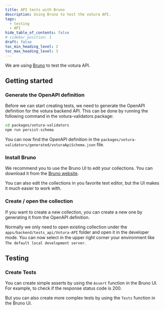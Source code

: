 ```yaml
---
title: API tests with Bruno
description: Using Bruno to test the votura API.
tags:
  - testing
  - API
hide_table_of_contents: false
# sidebar_position: 1
draft: false
toc_min_heading_level: 2
toc_max_heading_level: 3
---
```


We are using [Bruno](https://docs.usebruno.com) to test the votura API.

## Getting started

### Generate the OpenAPI definition

Before we can start creating tests, we need to generate the OpenAPI definition for the votura backend API.
This can be done by running the following command in the votura-validators package:

```bash
cd packages/votura-validators
npm run persist-schema
```

You can now find the OpenAPI definition in the `packages/votura-validators/generated/voturaApiSchema.json` file.

### Install Bruno

We recommend you to use the Bruno UI to edit your collections.
You can download it from the [Bruno website](https://www.usebruno.com/downloads).

You can also edit the collections in you favorite text editor, but the UI makes it much easier to work with.

### Create / open the collection

If you want to create a new collection, you can create a new one by generating it from the OpenAPI definition.

Normally we only need to open existing collection under the `apps/backend/tests_api/Votura-API` folder and open it in the developer mode.
You can now select in the upper right corner your environment like `The default local development server`.

## Testing

### Create Tests

You can create simple asserts by using the `Assert` function in the Bruno UI.
For example, to check if the response status code is 200.

But you can also create more complex tests by using the `Tests` function in the Bruno UI.
